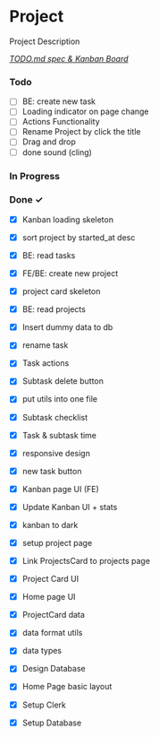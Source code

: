 # Project

Project Description

<em>[TODO.md spec & Kanban Board](https://bit.ly/3fCwKfM)</em>

### Todo

- [ ] BE: create new task  
- [ ] Loading indicator on page change  
- [ ] Actions Functionality  
- [ ] Rename Project by click the title  
- [ ] Drag and drop  
- [ ] done sound (cling)  

### In Progress


### Done ✓

- [x] Kanban loading skeleton  
- [x] sort project by started_at desc  
- [x] BE: read tasks  
- [x] FE/BE: create new project  
- [x] project card skeleton  
- [x] BE: read projects  
- [x] Insert dummy data to db  
- [x] rename task  
- [x] Task actions  
- [x] Subtask delete button  
- [x] put utils into one file  
- [x] Subtask checklist  
- [x] Task & subtask time  
- [x] responsive design  
- [x] new task button  
- [x] Kanban page UI (FE)  
- [x] Update Kanban UI + stats  
- [x] kanban to dark  
- [x] setup project page  
- [x] Link ProjectsCard to projects page  
- [x] Project Card UI  
- [x] Home page UI  
- [x] ProjectCard data  
- [x] data format utils  
- [x] data types  
- [x] Design Database  
- [x] Home Page basic layout  
- [x] Setup Clerk  
- [x] Setup Database  

